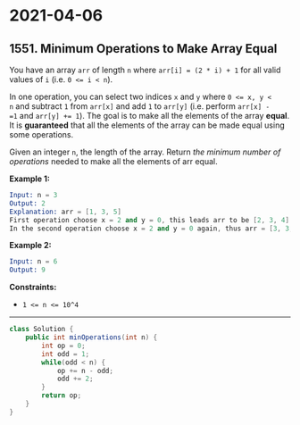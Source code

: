 # 2021-04-06

## 1551. Minimum Operations to Make Array Equal

You have an array `arr` of length `n` where `arr[i] = (2 * i) + 1` for all valid values of `i` (i.e. `0 <= i < n`).

In one operation, you can select two indices `x` and `y` where `0 <= x, y < n` and subtract `1` from `arr[x]` and add `1` to `arr[y]` (i.e. perform `arr[x] -=1` and `arr[y] += 1`). The goal is to make all the elements of the array **equal**. It is **guaranteed** that all the elements of the array can be made equal using some operations.

Given an integer `n`, the length of the array. Return *the minimum number of operations* needed to make all the elements of arr equal.

**Example 1:**

```s
Input: n = 3
Output: 2
Explanation: arr = [1, 3, 5]
First operation choose x = 2 and y = 0, this leads arr to be [2, 3, 4]
In the second operation choose x = 2 and y = 0 again, thus arr = [3, 3, 3].
```

**Example 2:**

```s
Input: n = 6
Output: 9
```

**Constraints:**

- `1 <= n <= 10^4`

---

```java
class Solution {
    public int minOperations(int n) {
        int op = 0;
        int odd = 1;
        while(odd < n) {
            op += n - odd;
            odd += 2;
        }
        return op;
    }
}
```
